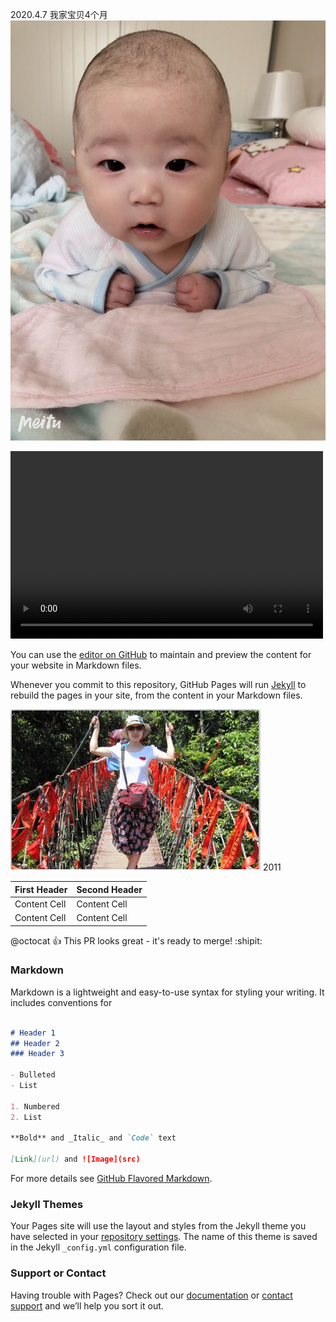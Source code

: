 2020.4.7 我家宝贝4个月
![提提](/images/3.4-1.jpeg)


<video src="https://github.com/skducn/skducn.github.io/blob/master/images/4.5.mp4" controls="controls" width="500" height="300">您的浏览器不支持播放该视频！</video>

You can use the [editor on GitHub](https://github.com/skducn/skducn.github.io/edit/master/index.md) to maintain and preview the content for your website in Markdown files.

Whenever you commit to this repository, GitHub Pages will run [Jekyll](https://jekyllrb.com/) to rebuild the pages in your site, from the content in your Markdown files.

![GitHub Logo](/images/yoyo.jpg)
2011

| First Header  | Second Header |
| ------------- | ------------- |
| Content Cell  | Content Cell  |
| Content Cell  | Content Cell  |
@octocat :+1: This PR looks great - it's ready to merge! :shipit:
### Markdown

Markdown is a lightweight and easy-to-use syntax for styling your writing. It includes conventions for

```markdown

# Header 1
## Header 2
### Header 3

- Bulleted
- List

1. Numbered
2. List

**Bold** and _Italic_ and `Code` text

[Link](url) and ![Image](src)
```

For more details see [GitHub Flavored Markdown](https://guides.github.com/features/mastering-markdown/).

### Jekyll Themes

Your Pages site will use the layout and styles from the Jekyll theme you have selected in your [repository settings](https://github.com/skducn/skducn.github.io/settings). The name of this theme is saved in the Jekyll `_config.yml` configuration file.

### Support or Contact

Having trouble with Pages? Check out our [documentation](https://help.github.com/categories/github-pages-basics/) or [contact support](https://github.com/contact) and we’ll help you sort it out.
